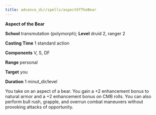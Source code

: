 ```yaml
---
title: advance_dir/spells/aspectOfTheBear
---
```

 **Aspect of the Bear**

**School** transmutation (polymorph); **Level** druid 2, ranger 2

**Casting Time** 1 standard action

**Components** V, S, DF

**Range** personal

**Target** you

**Duration** 1 minut_dir/level

You take on an aspect of a bear. You gain a +2 enhancement bonus to natural armor and a +2 enhancement bonus on CMB rolls. You can also perform bull rush, grapple, and overrun combat maneuvers without provoking attacks of opportunity.

